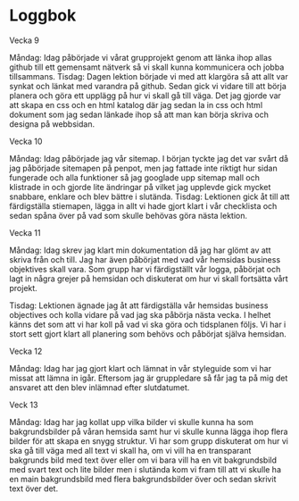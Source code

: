# Loggbok

Vecka 9

Måndag: Idag påbörjade vi vårat grupprojekt genom att länka ihop allas github till ett gemensamt nätverk så vi skall kunna kommunicera och jobba tillsammans.
Tisdag: Dagen lektion började vi med att klargöra så att allt var synkat och länkat med varandra på github. Sedan gick vi vidare till att börja planera och göra ett upplägg på hur vi skall gå till väga. Det jag gjorde var att skapa en css och en html katalog där jag sedan la in css och html dokument som jag sedan länkade ihop så att man kan börja skriva och designa på webbsidan. 

Vecka 10

Måndag: Idag påbörjade jag vår sitemap. I början tyckte jag det var svårt då jag påbörjade sitemapen på penpot, men jag fattade inte riktigt hur sidan fungerade och alla funktioner så jag googlade upp sitemap mall och klistrade in och gjorde lite ändringar på vilket jag upplevde gick mycket snabbare, enklare och blev bättre i slutända.
Tisdag: Lektionen gick åt till att färdigställa stiemapen, lägga in allt vi hade gjort klart i vår checklista och sedan spåna över på vad som skulle behövas göra nästa lektion.

Vecka 11

Måndag: Idag skrev jag klart min dokumentation då jag har glömt av att skriva från och till. Jag har även påbörjat med vad vår hemsidas business objektives skall vara. Som grupp har vi färdigställt vår logga, påbörjat och lagt in några grejer på hemsidan och diskuterat om hur vi skall fortsätta vårt projekt. 

Tisdag: Lektionen ägnade jag åt att färdigställa vår hemsidas business objectives och kolla vidare på vad jag ska påbörja nästa vecka. I helhet känns det som att vi har koll på vad vi ska göra och tidsplanen följs. Vi har i stort sett gjort klart all planering som behövs och påbörjat själva hemsidan. 

Vecka 12

Måndag: Idag har jag gjort klart och lämnat in vår styleguide som vi har missat att lämna in igår. Eftersom jag är gruppledare så får jag ta på mig det ansvaret att den blev inlämnad efter slutdatumet. 

Veck 13

Måndag: Idag har jag kollat upp vilka bilder vi skulle kunna ha som bakgrundsbilder på våran hemsida samt hur vi skulle kunna lägga ihop flera bilder för att skapa en snygg struktur. Vi har som grupp diskuterat om hur vi ska gå till väga med all text vi skall ha, om vi vill ha en transparant bakgrunds bild med text över eller om vi bara vill ha en vit bakgrundsbild med svart text och lite bilder men i slutända kom vi fram till att vi skulle ha en main bakgrundsbild med flera bakgrundsbilder över och sedan skrivit text över det. 
